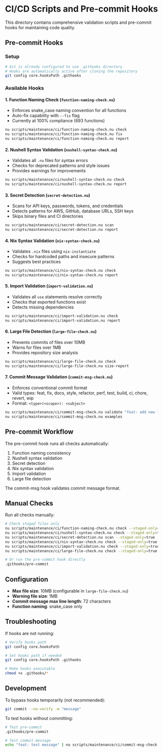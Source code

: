 # CI/CD Scripts and Pre-commit Hooks

This directory contains comprehensive validation scripts and pre-commit hooks for maintaining code quality.

## Pre-commit Hooks

### Setup
```bash
# Git is already configured to use .githooks directory
# Hooks are automatically active after cloning the repository
git config core.hooksPath .githooks
```

### Available Hooks

#### 1. **Function Naming Check** (`function-naming-check.nu`)
- Enforces snake_case naming convention for all functions
- Auto-fix capability with `--fix` flag
- Currently at 100% compliance (693 functions)

```bash
nu scripts/maintenance/ci/function-naming-check.nu check
nu scripts/maintenance/ci/function-naming-check.nu fix
nu scripts/maintenance/ci/function-naming-check.nu report
```

#### 2. **Nushell Syntax Validation** (`nushell-syntax-check.nu`)
- Validates all `.nu` files for syntax errors
- Checks for deprecated patterns and style issues
- Provides warnings for improvements

```bash
nu scripts/maintenance/ci/nushell-syntax-check.nu check
nu scripts/maintenance/ci/nushell-syntax-check.nu report
```

#### 3. **Secret Detection** (`secret-detection.nu`)
- Scans for API keys, passwords, tokens, and credentials
- Detects patterns for AWS, GitHub, database URLs, SSH keys
- Skips binary files and CI directories

```bash
nu scripts/maintenance/ci/secret-detection.nu scan
nu scripts/maintenance/ci/secret-detection.nu report
```

#### 4. **Nix Syntax Validation** (`nix-syntax-check.nu`)
- Validates `.nix` files using `nix-instantiate`
- Checks for hardcoded paths and insecure patterns
- Suggests best practices

```bash
nu scripts/maintenance/ci/nix-syntax-check.nu check
nu scripts/maintenance/ci/nix-syntax-check.nu report
```

#### 5. **Import Validation** (`import-validation.nu`)
- Validates all `use` statements resolve correctly
- Checks that exported functions exist
- Detects missing dependencies

```bash
nu scripts/maintenance/ci/import-validation.nu check
nu scripts/maintenance/ci/import-validation.nu report
```

#### 6. **Large File Detection** (`large-file-check.nu`)
- Prevents commits of files over 10MB
- Warns for files over 1MB
- Provides repository size analysis

```bash
nu scripts/maintenance/ci/large-file-check.nu check
nu scripts/maintenance/ci/large-file-check.nu size-report
```

#### 7. **Commit Message Validation** (`commit-msg-check.nu`)
- Enforces conventional commit format
- Valid types: feat, fix, docs, style, refactor, perf, test, build, ci, chore, revert, wip
- Format: `<type>(<scope>): <subject>`

```bash
nu scripts/maintenance/ci/commit-msg-check.nu validate "feat: add new feature"
nu scripts/maintenance/ci/commit-msg-check.nu examples
```

## Pre-commit Workflow

The pre-commit hook runs all checks automatically:

1. Function naming consistency
2. Nushell syntax validation
3. Secret detection
4. Nix syntax validation
5. Import validation
6. Large file detection

The commit-msg hook validates commit message format.

## Manual Checks

Run all checks manually:
```bash
# Check staged files only
nu scripts/maintenance/ci/function-naming-check.nu check --staged-only=true
nu scripts/maintenance/ci/nushell-syntax-check.nu check --staged-only=true
nu scripts/maintenance/ci/secret-detection.nu scan --staged-only=true
nu scripts/maintenance/ci/nix-syntax-check.nu check --staged-only=true
nu scripts/maintenance/ci/import-validation.nu check --staged-only=true
nu scripts/maintenance/ci/large-file-check.nu check --staged-only=true

# Or run the pre-commit hook directly
.githooks/pre-commit
```

## Configuration

- **Max file size**: 10MB (configurable in `large-file-check.nu`)
- **Warning file size**: 1MB
- **Commit message max line length**: 72 characters
- **Function naming**: snake_case only

## Troubleshooting

If hooks are not running:
```bash
# Verify hooks path
git config core.hooksPath

# Set hooks path if needed
git config core.hooksPath .githooks

# Make hooks executable
chmod +x .githooks/*
```

## Development

To bypass hooks temporarily (not recommended):
```bash
git commit --no-verify -m "message"
```

To test hooks without committing:
```bash
# Test pre-commit
.githooks/pre-commit

# Test commit message
echo "feat: test message" | nu scripts/maintenance/ci/commit-msg-check.nu validate
```